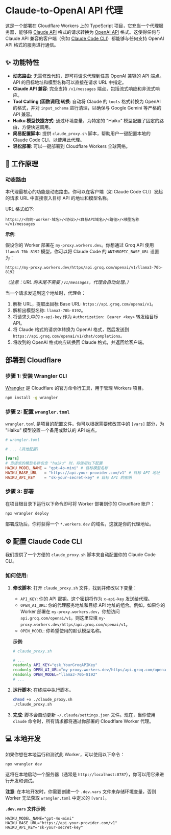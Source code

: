 
# Claude-to-OpenAI API 代理

这是一个部署在 Cloudflare Workers 上的 TypeScript 项目，它充当一个代理服务器，能够将 [Claude API](https://docs.anthropic.com/claude/reference/messages_post) 格式的请求转换为 [OpenAI API](https://platform.openai.com/docs/api-reference/chat/create) 格式。这使得任何与 Claude API 兼容的客户端（例如 [Claude Code CLI](https://www.npmjs.com/package/@anthropic-ai/claude-code)）都能够与任何支持 OpenAI API 格式的服务进行通信。

## ✨ 功能特性

- **动态路由**: 无需修改代码，即可将请求代理到任意 OpenAI 兼容的 API 端点。API 的目标地址和模型名称可以直接在请求 URL 中指定。
- **Claude API 兼容**: 完全支持 `/v1/messages` 端点，包括流式响应和非流式响应。
- **Tool Calling (函数调用)转换**: 自动将 Claude 的 `tools` 格式转换为 OpenAI 的格式，并对 `input_schema` 进行清理，以确保与 Google Gemini 等严格的 API 兼容。
- **Haiku 模型快捷方式**: 通过环境变量，为特定的 "Haiku" 模型配置了固定的路由，方便快速调用。
- **简易配置脚本**: 提供 `claude_proxy.sh` 脚本，帮助用户一键配置本地的 Claude Code CLI，以使用此代理。
- **轻松部署**: 可以一键部署到 Cloudflare Workers 全球网络。

## 🚀 工作原理

### 动态路由

本代理最核心的功能是动态路由。你可以在客户端（如 Claude Code CLI）发起的请求 URL 中直接嵌入目标 API 的地址和模型名称。

URL 格式如下:
```
https://<你的-worker-域名>/<协议>/<目标API域名>/<路径>/<模型名称>/v1/messages
```

**示例**:

假设你的 Worker 部署在 `my-proxy.workers.dev`。你想通过 Groq API 使用 `llama3-70b-8192` 模型，你可以将 Claude Code 的 `ANTHROPIC_BASE_URL` 设置为：

```
https://my-proxy.workers.dev/https/api.groq.com/openai/v1/llama3-70b-8192
```
*（注意：URL 的末尾不需要 `/v1/messages`，代理会自动处理。）*

当一个请求发送到这个地址时，代理会：
1.  解析 URL，提取出目标 Base URL: `https://api.groq.com/openai/v1`。
2.  解析出模型名称: `llama3-70b-8192`。
3.  将请求头中的 `x-api-key` 作为 `Authorization: Bearer <key>` 转发给目标 API。
4.  将 Claude 格式的请求体转换为 OpenAI 格式，然后发送到 `https://api.groq.com/openai/v1/chat/completions`。
5.  将收到的 OpenAI 格式响应转换回 Claude 格式，并返回给客户端。

## 部署到 Cloudflare

### 步骤 1: 安装 Wrangler CLI

[Wrangler](https://developers.cloudflare.com/workers/wrangler/install-and-update/) 是 Cloudflare 的官方命令行工具，用于管理 Workers 项目。

```bash
npm install -g wrangler
```

### 步骤 2: 配置 `wrangler.toml`

`wrangler.toml` 是项目的配置文件。你可以根据需要修改其中的 `[vars]` 部分，为 "Haiku" 模型设置一个备用或默认的 API 端点。

```toml
# wrangler.toml

# ... (其他配置)

[vars]
# 当请求的模型名称包含 "haiku" 时，将使用以下配置
HAIKU_MODEL_NAME = "gpt-4o-mini" # 目标模型名称
HAIKU_BASE_URL   = "https://api.your-provider.com/v1" # 目标 API 地址
HAIKU_API_KEY    = "sk-your-secret-key" # 目标 API 的密钥
```

### 步骤 3: 部署

在项目根目录下运行以下命令即可将 Worker 部署到你的 Cloudflare 账户：

```bash
npx wrangler deploy
```

部署成功后，你将获得一个 `*.workers.dev` 的域名，这就是你的代理地址。

## ⚙️ 配置 Claude Code CLI

我们提供了一个方便的 `claude_proxy.sh` 脚本来自动配置你的 Claude Code CLI。

### 如何使用:

1.  **修改脚本**: 打开 `claude_proxy.sh` 文件，找到并修改以下变量：
    - `API_KEY`: 你的 API 密钥。这个密钥将作为 `x-api-key` 发送给代理。
    - `OPEN_AI_URL`: 你的代理服务地址和目标 API 地址的组合。例如，如果你的 Worker 部署在 `my-proxy.workers.dev`，你想访问 `api.groq.com/openai/v1`，则这里应填 `my-proxy.workers.dev/https/api.groq.com/openai/v1`。
    - `OPEN_MODEL`: 你希望使用的默认模型名称。

    **示例**:
    ```bash
    # claude_proxy.sh

    # ...
    readonly API_KEY="gsk_YourGroqAPIKey"
    readonly OPEN_AI_URL="my-proxy.workers.dev/https/api.groq.com/openai/v1"
    readonly OPEN_MODEL="llama3-70b-8192"
    # ...
    ```

2.  **运行脚本**: 在终端中执行脚本。
    ```bash
    chmod +x ./claude_proxy.sh
    ./claude_proxy.sh
    ```

3.  **完成**: 脚本会自动更新 `~/.claude/settings.json` 文件。现在，当你使用 `claude` 命令时，所有请求都将通过你部署的 Cloudflare Worker 代理。

## 💻 本地开发

如果你想在本地运行和测试此 Worker，可以使用以下命令：

```bash
npx wrangler dev
```

这将在本地启动一个服务器（通常是 `http://localhost:8787`），你可以用它来进行开发和调试。

**注意**: 在本地开发时，你需要创建一个 `.dev.vars` 文件来存储环境变量，否则 Worker 无法获取 `wrangler.toml` 中定义的 `[vars]`。

**`.dev.vars` 文件示例**:
```
HAIKU_MODEL_NAME="gpt-4o-mini"
HAIKU_BASE_URL="https://api.your-provider.com/v1"
HAIKU_API_KEY="sk-your-secret-key"
```
